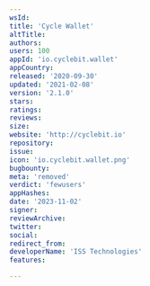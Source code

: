 ```yaml
---
wsId: 
title: 'Cycle Wallet'
altTitle: 
authors: 
users: 100
appId: 'io.cyclebit.wallet'
appCountry: 
released: '2020-09-30'
updated: '2021-02-08'
version: '2.1.0'
stars: 
ratings: 
reviews: 
size: 
website: 'http://cyclebit.io'
repository: 
issue: 
icon: 'io.cyclebit.wallet.png'
bugbounty: 
meta: 'removed'
verdict: 'fewusers'
appHashes: 
date: '2023-11-02'
signer: 
reviewArchive: 
twitter: 
social: 
redirect_from: 
developerName: 'ISS Technologies'
features: 

---
```


